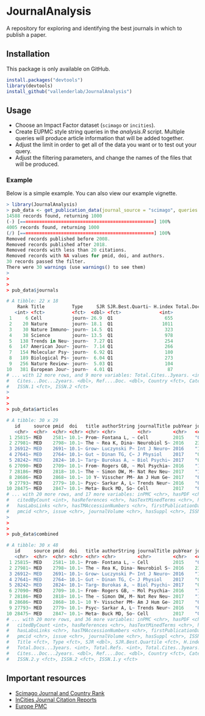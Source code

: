 # JournalAnalysis

A repository for exploring and identifying the best journals in which to publish a paper.

## Installation

This package is only available on GitHub.
```r
install.packages("devtools")
library(devtools)
install_github("vallenderlab/JournalAnalysis")
```

## Usage

  * Choose an Impact Factor dataset (`scimago` or `incities`).  
  * Create EUPMC style string queries in the _analysis.R_ script.  Multiple queries will produce article information that will be added together.  
  * Adjust the limit in order to get all of the data you want or to test out your query.  
  * Adjust the filtering parameters, and change the names of the files that will be produced.
  
### Example

Below is a simple example. You can also view our example vignette.

```R
> library(JournalAnalysis)
> pub_data <- get_publication_data(journal_source = "scimago", queries = c(query1, query2), limit = 1000, min_citations = 20)
14588 records found, returning 1000
(-) [=================================================] 100%
4005 records found, returning 1000
(/) [=================================================] 100%
Removed records published before 2008.
Removed records published after 2018.
Removed records with less than 20 citations.
Removed records with NA values for pmid, doi, and authors.
30 records passed the filter.
There were 30 warnings (use warnings() to see them)
>
>
>
> pub_data$journals

# A tibble: 22 x 18
    Rank Title          Type     SJR SJR.Best.Quarti~ H.index Total.Docs...20~ Total.Docs...3ye~ Total.Refs.
   <int> <fct>          <fct>  <dbl> <fct>              <int>            <int>             <int>       <int>
 1     6 Cell           journ~ 26.9  Q1                   655              693              1885       29440
 2    20 Nature         journ~ 18.1  Q1                  1011             2661              8198       43004
 3    30 Nature Immuno~ journ~ 14.5  Q1                   323              224               707        9749
 4    38 Science        journ~ 13.5  Q1                   978             2079              6670       36734
 5   138 Trends in Neu~ journ~  7.27 Q1                   254               84               264        6905
 6   147 American Jour~ journ~  7.14 Q1                   266              245               616        9620
 7   154 Molecular Psy~ journ~  6.92 Q1                   180              328               652       13379
 8   189 Biological Ps~ journ~  6.04 Q1                   273              382               982       14362
 9   256 Nature Review~ journ~  5.03 Q1                   104              225               867        8184
10   381 European Jour~ journ~  4.01 Q1                    87              126               322        5231
# ... with 12 more rows, and 9 more variables: Total.Cites..3years. <int>, Citable.Docs...3years. <int>,
#   Cites...Doc...2years. <dbl>, Ref....Doc. <dbl>, Country <fct>, Categories <fct>, ISSN <chr>,
#   ISSN.1 <fct>, ISSN.2 <fct>
>
>
>
> pub_data$articles

# A tibble: 30 x 29
   id     source pmid  doi   title authorString journalTitle pubYear journalIssn pubType isOpenAccess inEPMC
   <chr>  <chr>  <chr> <chr> <chr> <chr>        <chr>        <chr>   <chr>       <chr>   <chr>        <chr> 
 1 25815~ MED    2581~ 10.1~ Prom~ Fontana L, ~ Cell         2015    "00928674;~ "resea~ N            Y     
 2 27981~ MED    2798~ 10.1~ The ~ Rea K, Dina~ Neurobiol S~ 2016    23522895    "revie~ Y            Y     
 3 26912~ MED    2691~ 10.1~ Grow~ Luczynski P~ Int J Neuro~ 2016    "14611457;~ "resea~ Y            Y     
 4 27641~ MED    2764~ 10.1~ Gut ~ Dinan TG, C~ J Physiol    2017    "00223751;~ "revie~ N            N     
 5 28242~ MED    2824~ 10.1~ Targ~ Burokas A, ~ Biol Psychi~ 2017    "00063223;~ journa~ N            N     
 6 27090~ MED    2709~ 10.1~ From~ Rogers GB, ~ Mol Psychia~ 2016    "13594184;~ "revie~ Y            Y     
 7 28186~ MED    2818~ 10.1~ The ~ Simon DW, M~ Nat Rev Neu~ 2017    "17594758;~ "resea~ N            Y     
 8 28686~ MED    2868~ 10.1~ 10 Y~ Visscher PM~ Am J Hum Ge~ 2017    "00029297;~ "revie~ N            Y     
 9 27793~ MED    2779~ 10.1~ Psyc~ Sarkar A, L~ Trends Neur~ 2016    "01662236;~ "resea~ Y            Y     
10 28475~ MED    2847~ 10.1~ Meta~ Buck MD, So~ Cell         2017    "00928674;~ "resea~ N            Y     
# ... with 20 more rows, and 17 more variables: inPMC <chr>, hasPDF <chr>, hasBook <chr>,
#   citedByCount <int>, hasReferences <chr>, hasTextMinedTerms <chr>, hasDbCrossReferences <chr>,
#   hasLabsLinks <chr>, hasTMAccessionNumbers <chr>, firstPublicationDate <chr>, pageInfo <chr>,
#   pmcid <chr>, issue <chr>, journalVolume <chr>, hasSuppl <chr>, ISSN.1 <fct>, ISSN.2 <fct>
>
>
>
> pub_data$combined

# A tibble: 30 x 48
   id     source pmid  doi   title authorString journalTitle pubYear journalIssn pubType isOpenAccess inEPMC
   <chr>  <chr>  <chr> <chr> <chr> <chr>        <chr>        <chr>   <chr>       <chr>   <chr>        <chr> 
 1 25815~ MED    2581~ 10.1~ Prom~ Fontana L, ~ Cell         2015    "00928674;~ "resea~ N            Y     
 2 27981~ MED    2798~ 10.1~ The ~ Rea K, Dina~ Neurobiol S~ 2016    23522895    "revie~ Y            Y     
 3 26912~ MED    2691~ 10.1~ Grow~ Luczynski P~ Int J Neuro~ 2016    "14611457;~ "resea~ Y            Y     
 4 27641~ MED    2764~ 10.1~ Gut ~ Dinan TG, C~ J Physiol    2017    "00223751;~ "revie~ N            N     
 5 28242~ MED    2824~ 10.1~ Targ~ Burokas A, ~ Biol Psychi~ 2017    "00063223;~ journa~ N            N     
 6 27090~ MED    2709~ 10.1~ From~ Rogers GB, ~ Mol Psychia~ 2016    "13594184;~ "revie~ Y            Y     
 7 28186~ MED    2818~ 10.1~ The ~ Simon DW, M~ Nat Rev Neu~ 2017    "17594758;~ "resea~ N            Y     
 8 28686~ MED    2868~ 10.1~ 10 Y~ Visscher PM~ Am J Hum Ge~ 2017    "00029297;~ "revie~ N            Y     
 9 27793~ MED    2779~ 10.1~ Psyc~ Sarkar A, L~ Trends Neur~ 2016    "01662236;~ "resea~ Y            Y     
10 28475~ MED    2847~ 10.1~ Meta~ Buck MD, So~ Cell         2017    "00928674;~ "resea~ N            Y     
# ... with 20 more rows, and 36 more variables: inPMC <chr>, hasPDF <chr>, hasBook <chr>,
#   citedByCount <int>, hasReferences <chr>, hasTextMinedTerms <chr>, hasDbCrossReferences <chr>,
#   hasLabsLinks <chr>, hasTMAccessionNumbers <chr>, firstPublicationDate <chr>, pageInfo <chr>,
#   pmcid <chr>, issue <chr>, journalVolume <chr>, hasSuppl <chr>, ISSN.1 <chr>, ISSN.2.x <fct>, Rank <int>,
#   Title <fct>, Type <fct>, SJR <dbl>, SJR.Best.Quartile <fct>, H.index <int>, Total.Docs...2016. <int>,
#   Total.Docs...3years. <int>, Total.Refs. <int>, Total.Cites..3years. <int>, Citable.Docs...3years. <int>,
#   Cites...Doc...2years. <dbl>, Ref....Doc. <dbl>, Country <fct>, Categories <fct>, ISSN <chr>,
#   ISSN.2.y <fct>, ISSN.2 <fct>, ISSN.1.y <fct>
```

## Important resources

* [Scimago Journal and Country Rank](https://www.scimagojr.com/aboutus.php)
* [InCities Journal Citation Reports]( http://jcr.incites.thomsonreuters.com/JCRJournalHomeAction.action?wsid=5Aa4jbtfC2lQdEGIwCT&Init=Yes&SrcApp=IC2LS&SID=H6-gdiAea4KogIEbyxx7iUr4obA2S2omDx2BTz-18x2dDOuJZ4XsZ6keA24DqhpckAx3Dx3Dw1c6x2Bx2BP7NHfVnpg6nSkZqAx3Dx3D-9vvmzcndpRgQCGPd1c2qPQx3Dx3D-wx2BJQh9GKVmtdJw3700KssQx3Dx3D)
* [Europe PMC](https://europepmc.org/Help#whatserachingEPMC)
